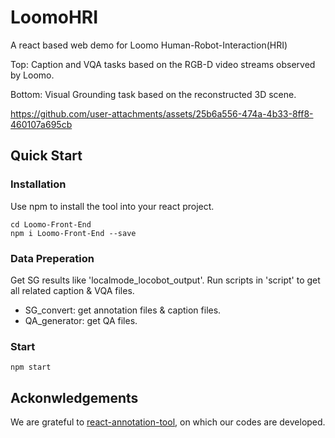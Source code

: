 # LoomoHRI
A react based web demo for Loomo Human-Robot-Interaction(HRI)

Top: Caption and VQA tasks based on the RGB-D video streams observed by Loomo.

Bottom: Visual Grounding task based on the reconstructed 3D scene.

https://github.com/user-attachments/assets/25b6a556-474a-4b33-8ff8-460107a695cb


## Quick Start

### Installation

Use npm to install the tool into your react project. 
```
cd Loomo-Front-End
npm i Loomo-Front-End --save
```

### Data Preperation
Get SG results like 'localmode_locobot_output'.
Run scripts in 'script' to get all related caption & VQA files.
- SG_convert: get annotation files & caption files.
- QA_generator: get QA files.

### Start
```
npm start
```

## Ackonwledgements
We are grateful to [react-annotation-tool](https://github.com/bennylin77/react-annotation-tool), on which our codes are developed.

